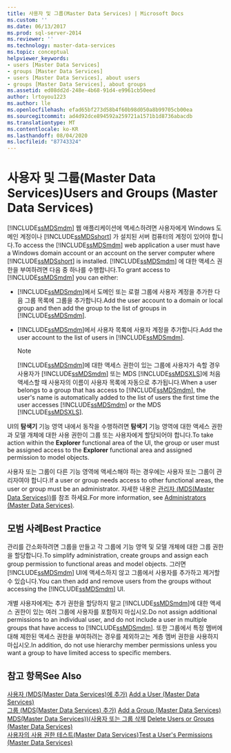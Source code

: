 ```yaml
---
title: 사용자 및 그룹(Master Data Services) | Microsoft Docs
ms.custom: ''
ms.date: 06/13/2017
ms.prod: sql-server-2014
ms.reviewer: ''
ms.technology: master-data-services
ms.topic: conceptual
helpviewer_keywords:
- users [Master Data Services]
- groups [Master Data Services]
- users [Master Data Services], about users
- groups [Master Data Services], about groups
ms.assetid: ed08dd2d-248e-4b68-91d4-e9961cb50eed
author: lrtoyou1223
ms.author: lle
ms.openlocfilehash: efad65bf273d58b4f60b98d050a8b99705cb00ea
ms.sourcegitcommit: ad4d92dce894592a259721a1571b1d8736abacdb
ms.translationtype: MT
ms.contentlocale: ko-KR
ms.lasthandoff: 08/04/2020
ms.locfileid: "87743324"
---
```

# <a name="users-and-groups-master-data-services"></a><span data-ttu-id="bb334-102">사용자 및 그룹(Master Data Services)</span><span class="sxs-lookup"><span data-stu-id="bb334-102">Users and Groups (Master Data Services)</span></span>
  <span data-ttu-id="bb334-103">[!INCLUDE[ssMDSmdm](../includes/ssmdsmdm-md.md)] 웹 애플리케이션에 액세스하려면 사용자에게 Windows 도메인 계정이나 [!INCLUDE[ssMDSshort](../includes/ssmdsshort-md.md)] 가 설치된 서버 컴퓨터의 계정이 있어야 합니다.</span><span class="sxs-lookup"><span data-stu-id="bb334-103">To access the [!INCLUDE[ssMDSmdm](../includes/ssmdsmdm-md.md)] web application a user must have a Windows domain account or an account on the server computer where [!INCLUDE[ssMDSshort](../includes/ssmdsshort-md.md)] is installed.</span></span> <span data-ttu-id="bb334-104">[!INCLUDE[ssMDSmdm](../includes/ssmdsmdm-md.md)] 에 대한 액세스 권한을 부여하려면 다음 중 하나를 수행합니다.</span><span class="sxs-lookup"><span data-stu-id="bb334-104">To grant access to [!INCLUDE[ssMDSmdm](../includes/ssmdsmdm-md.md)] you can either:</span></span>  
  
-   <span data-ttu-id="bb334-105">[!INCLUDE[ssMDSmdm](../includes/ssmdsmdm-md.md)]에서 도메인 또는 로컬 그룹에 사용자 계정을 추가한 다음 그룹 목록에 그룹을 추가합니다.</span><span class="sxs-lookup"><span data-stu-id="bb334-105">Add the user account to a domain or local group and then add the group to the list of groups in [!INCLUDE[ssMDSmdm](../includes/ssmdsmdm-md.md)].</span></span>  
  
-   <span data-ttu-id="bb334-106">[!INCLUDE[ssMDSmdm](../includes/ssmdsmdm-md.md)]에서 사용자 목록에 사용자 계정을 추가합니다.</span><span class="sxs-lookup"><span data-stu-id="bb334-106">Add the user account to the list of users in [!INCLUDE[ssMDSmdm](../includes/ssmdsmdm-md.md)].</span></span>  
  
    > [!NOTE]  
    >  <span data-ttu-id="bb334-107">[!INCLUDE[ssMDSmdm](../includes/ssmdsmdm-md.md)]에 대한 액세스 권한이 있는 그룹에 사용자가 속할 경우 사용자가 [!INCLUDE[ssMDSmdm](../includes/ssmdsmdm-md.md)] 또는 MDS [!INCLUDE[ssMDSXLS](../includes/ssmdsxls-md.md)]에 처음 액세스할 때 사용자의 이름이 사용자 목록에 자동으로 추가됩니다.</span><span class="sxs-lookup"><span data-stu-id="bb334-107">When a user belongs to a group that has access to [!INCLUDE[ssMDSmdm](../includes/ssmdsmdm-md.md)], the user's name is automatically added to the list of users the first time the user accesses [!INCLUDE[ssMDSmdm](../includes/ssmdsmdm-md.md)] or the MDS [!INCLUDE[ssMDSXLS](../includes/ssmdsxls-md.md)].</span></span>  
  
 <span data-ttu-id="bb334-108">UI의 **탐색기** 기능 영역 내에서 동작을 수행하려면 **탐색기** 기능 영역에 대한 액세스 권한과 모델 개체에 대한 사용 권한이 그룹 또는 사용자에게 할당되어야 합니다.</span><span class="sxs-lookup"><span data-stu-id="bb334-108">To take action within the **Explorer** functional area of the UI, the group or user must be assigned access to the **Explorer** functional area and assigned permission to model objects.</span></span>  
  
 <span data-ttu-id="bb334-109">사용자 또는 그룹이 다른 기능 영역에 액세스해야 하는 경우에는 사용자 또는 그룹이 관리자여야 합니다.</span><span class="sxs-lookup"><span data-stu-id="bb334-109">If a user or group needs access to other functional areas, the user or group must be an administrator.</span></span> <span data-ttu-id="bb334-110">자세한 내용은 [관리자 &#40;MDS(Master Data Services)&#41;](administrators-master-data-services.md)를 참조 하세요.</span><span class="sxs-lookup"><span data-stu-id="bb334-110">For more information, see [Administrators &#40;Master Data Services&#41;](administrators-master-data-services.md).</span></span>  
  
## <a name="best-practice"></a><span data-ttu-id="bb334-111">모범 사례</span><span class="sxs-lookup"><span data-stu-id="bb334-111">Best Practice</span></span>  
 <span data-ttu-id="bb334-112">관리를 간소화하려면 그룹을 만들고 각 그룹에 기능 영역 및 모델 개체에 대한 그룹 권한을 할당합니다.</span><span class="sxs-lookup"><span data-stu-id="bb334-112">To simplify administration, create groups and assign each group permission to functional areas and model objects.</span></span> <span data-ttu-id="bb334-113">그러면 [!INCLUDE[ssMDSmdm](../includes/ssmdsmdm-md.md)] UI에 액세스하지 않고 그룹에서 사용자를 추가하고 제거할 수 있습니다.</span><span class="sxs-lookup"><span data-stu-id="bb334-113">You can then add and remove users from the groups without accessing the [!INCLUDE[ssMDSmdm](../includes/ssmdsmdm-md.md)] UI.</span></span>  
  
 <span data-ttu-id="bb334-114">개별 사용자에게는 추가 권한을 할당하지 말고 [!INCLUDE[ssMDSmdm](../includes/ssmdsmdm-md.md)]에 대한 액세스 권한이 있는 여러 그룹에 사용자를 포함하지 마십시오.</span><span class="sxs-lookup"><span data-stu-id="bb334-114">Do not assign additional permissions to an individual user, and do not include a user in multiple groups that have access to [!INCLUDE[ssMDSmdm](../includes/ssmdsmdm-md.md)].</span></span> <span data-ttu-id="bb334-115">또한 그룹에서 특정 멤버에 대해 제한된 액세스 권한을 부여하려는 경우를 제외하고는 계층 멤버 권한을 사용하지 마십시오.</span><span class="sxs-lookup"><span data-stu-id="bb334-115">In addition, do not use hierarchy member permissions unless you want a group to have limited access to specific members.</span></span>  
  
## <a name="see-also"></a><span data-ttu-id="bb334-116">참고 항목</span><span class="sxs-lookup"><span data-stu-id="bb334-116">See Also</span></span>  
 <span data-ttu-id="bb334-117">[사용자 &#40;MDS(Master Data Services)에 추가&#41;](../../2014/master-data-services/add-a-user-master-data-services.md) </span><span class="sxs-lookup"><span data-stu-id="bb334-117">[Add a User &#40;Master Data Services&#41;](../../2014/master-data-services/add-a-user-master-data-services.md) </span></span>  
 <span data-ttu-id="bb334-118">[그룹 &#40;MDS(Master Data Services) 추가&#41;](../../2014/master-data-services/add-a-group-master-data-services.md) </span><span class="sxs-lookup"><span data-stu-id="bb334-118">[Add a Group &#40;Master Data Services&#41;](../../2014/master-data-services/add-a-group-master-data-services.md) </span></span>  
 <span data-ttu-id="bb334-119">[MDS(Master Data Services)&#41;&#40;사용자 또는 그룹 삭제](../../2014/master-data-services/delete-users-or-groups-master-data-services.md) </span><span class="sxs-lookup"><span data-stu-id="bb334-119">[Delete Users or Groups &#40;Master Data Services&#41;](../../2014/master-data-services/delete-users-or-groups-master-data-services.md) </span></span>  
 [<span data-ttu-id="bb334-120">사용자의 사용 권한 테스트&#40;Master Data Services&#41;</span><span class="sxs-lookup"><span data-stu-id="bb334-120">Test a User's Permissions &#40;Master Data Services&#41;</span></span>](../../2014/master-data-services/test-a-user-s-permissions-master-data-services.md)  
  
  
